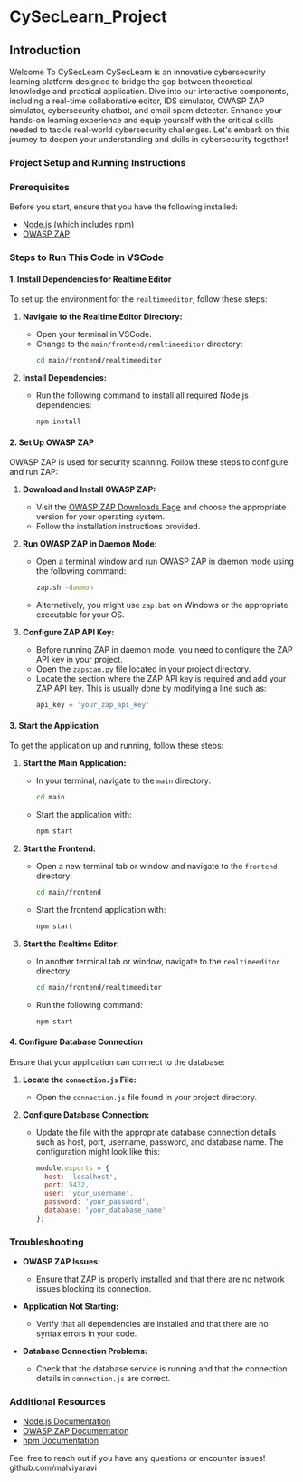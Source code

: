 # CySecLearn_Project
## Introduction
Welcome To CySecLearn
CySecLearn is an innovative cybersecurity learning platform designed to bridge the gap between theoretical knowledge and practical application. Dive into our interactive components, including a real-time collaborative editor, IDS simulator, OWASP ZAP simulator, cybersecurity chatbot, and email spam detector. Enhance your hands-on learning experience and equip yourself with the critical skills needed to tackle real-world cybersecurity challenges. Let's embark on this journey to deepen your understanding and skills in cybersecurity together!


### Project Setup and Running Instructions

### Prerequisites

Before you start, ensure that you have the following installed:
- [Node.js](https://nodejs.org/) (which includes npm)
- [OWASP ZAP](https://www.zaproxy.org/)

### Steps to Run This Code in VSCode

#### 1. Install Dependencies for Realtime Editor

To set up the environment for the `realtimeeditor`, follow these steps:

1. **Navigate to the Realtime Editor Directory:**
   - Open your terminal in VSCode.
   - Change to the `main/frontend/realtimeeditor` directory:
     ```bash
     cd main/frontend/realtimeeditor
     ```

2. **Install Dependencies:**
   - Run the following command to install all required Node.js dependencies:
     ```bash
     npm install
     ```

#### 2. Set Up OWASP ZAP

OWASP ZAP is used for security scanning. Follow these steps to configure and run ZAP:

1. **Download and Install OWASP ZAP:**
   - Visit the [OWASP ZAP Downloads Page](https://www.zaproxy.org/download/) and choose the appropriate version for your operating system.
   - Follow the installation instructions provided.

2. **Run OWASP ZAP in Daemon Mode:**
   - Open a terminal window and run OWASP ZAP in daemon mode using the following command:
     ```bash
     zap.sh -daemon
     ```
   - Alternatively, you might use `zap.bat` on Windows or the appropriate executable for your OS.

3. **Configure ZAP API Key:**
   - Before running ZAP in daemon mode, you need to configure the ZAP API key in your project.
   - Open the `zapscan.py` file located in your project directory.
   - Locate the section where the ZAP API key is required and add your ZAP API key. This is usually done by modifying a line such as:
     ```python
     api_key = 'your_zap_api_key'
     ```

#### 3. Start the Application

To get the application up and running, follow these steps:

1. **Start the Main Application:**
   - In your terminal, navigate to the `main` directory:
     ```bash
     cd main
     ```
   - Start the application with:
     ```bash
     npm start
     ```

2. **Start the Frontend:**
   - Open a new terminal tab or window and navigate to the `frontend` directory:
     ```bash
     cd main/frontend
     ```
   - Start the frontend application with:
     ```bash
     npm start
     ```

3. **Start the Realtime Editor:**
   - In another terminal tab or window, navigate to the `realtimeeditor` directory:
     ```bash
     cd main/frontend/realtimeeditor
     ```
   - Run the following command:
     ```bash
     npm start
     ```

#### 4. Configure Database Connection

Ensure that your application can connect to the database:

1. **Locate the `connection.js` File:**
   - Open the `connection.js` file found in your project directory.

2. **Configure Database Connection:**
   - Update the file with the appropriate database connection details such as host, port, username, password, and database name. The configuration might look like this:
     ```javascript
     module.exports = {
       host: 'localhost',
       port: 5432,
       user: 'your_username',
       password: 'your_password',
       database: 'your_database_name'
     };
     ```

### Troubleshooting

- **OWASP ZAP Issues:**
  - Ensure that ZAP is properly installed and that there are no network issues blocking its connection.

- **Application Not Starting:**
  - Verify that all dependencies are installed and that there are no syntax errors in your code.

- **Database Connection Problems:**
  - Check that the database service is running and that the connection details in `connection.js` are correct.

### Additional Resources

- [Node.js Documentation](https://nodejs.org/en/docs/)
- [OWASP ZAP Documentation](https://www.zaproxy.org/docs/)
- [npm Documentation](https://docs.npmjs.com/)

Feel free to reach out if you have any questions or encounter issues!
github.com/malviyaravi
